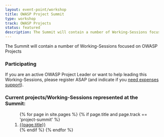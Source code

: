```yaml
---
layout: event-point/workshop
title: OWASP Project Summit
type: workshop
track: OWASP Projects
status: featured
description: The Summit will contain a number of Working-Sessions focused on OWASP Projects
---
```


The Summit will contain a number of Working-Sessions focused on OWASP Projects

### Participating

If you are an active OWASP Project Leader or want to help leading this Working-Sessions, please register ASAP (and indicate if you [need expenses support](../Logistics/Participants-need-support.html)).

### Current projects/Working-Sessions represented at the Summit:

<ul>
    <ol>
        {% for page in site.pages %}
            {% if page.title and page.track == 'project-summit' %}
                <li><a href="{{page.url}}">{{page.title}}</a></li>
            {% endif %}
        {% endfor %}
    </ol>
</ul>